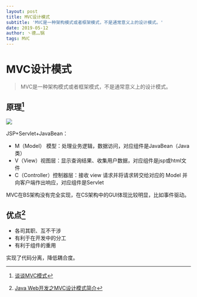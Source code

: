 ```yaml
---
layout: post
title: MVC设计模式
subtitle: 'MVC是一种架构模式或者框架模式，不是通常意义上的设计模式。'
date: 2019-05-12
author: 丶德灬锅
tags: MVC
---
```


# MVC设计模式

> MVC是一种架构模式或者框架模式，不是通常意义上的设计模式。

## 原理[^1]

![](https://cdn.jsdelivr.net/gh/ldy/ldy.github.io@master/screenshot/2019-05-12-MVC设计模式.png)

JSP+Servlet+JavaBean：

- M（Model） 模型：处理业务逻辑，数据访问，对应组件是JavaBean（Java类）
- V（View）视图层：显示查询结果、收集用户数据，对应组件是jsp或html文件
- C（Controller）控制器层：接收 view 请求并将请求转交给对应的 Model 并向客户端作出响应，对应组件是Servlet

MVC在BS架构没有完全实现，在CS架构中的GUI体现比较明显，比如事件驱动。

## 优点[^2]

- 各司其职、互不干涉
- 有利于在开发中的分工
- 有利于组件的重用

实现了代码分离，降低耦合度。

[^1]: [谈谈MVC模式](http://www.ruanyifeng.com/blog/2007/11/mvc.html)
[^2]: [Java Web开发之MVC设计模式简介](https://www.jianshu.com/p/d8b7d28652e0)